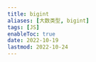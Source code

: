 ```yaml
---
title: bigint
aliases: [大数类型, bigint]
tags: [JS]
enableToc: true
date: 2022-10-19
lastmod: 2022-10-24
---
```

